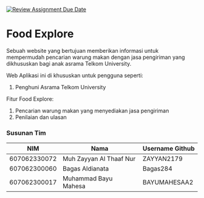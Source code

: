 [![Review Assignment Due Date](https://classroom.github.com/assets/deadline-readme-button-24ddc0f5d75046c5622901739e7c5dd533143b0c8e959d652212380cedb1ea36.svg)](https://classroom.github.com/a/XfuKfpFb)
# Food Explore

Sebuah website yang bertujuan memberikan informasi untuk mempermudah pencarian warung makan dengan jasa pengiriman yang dikhususkan bagi anak asrama Telkom University.

Web Aplikasi ini di khususkan untuk pengguna seperti:
1. Penghuni Asrama Telkom University

Fitur Food Explore:
1. Pencarian warung makan yang menyediakan jasa pengiriman
2. Penilaian dan ulasan

### Susunan Tim

NIM          | Nama                    | Username Github
-------------|-------------------------|----------------
607062330072 | Muh Zayyan Al Thaaf Nur | ZAYYAN2179
607062300060 | Bagas Aldianata         | Bagas284
607062300017 | Muhammad Bayu Mahesa	   | BAYUMAHESAA2
